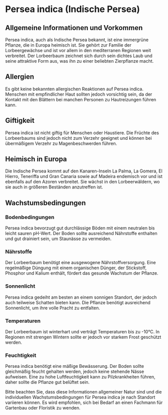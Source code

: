 # Persea indica (Indische Persea)

## Allgemeine Informationen und Vorkommen
Persea indica, auch als Indische Persea bekannt, ist eine immergrüne Pflanze, die in Europa heimisch ist. Sie gehört zur Familie der Lorbeergewächse und ist vor allem in den mediterranen Regionen weit verbreitet. Der Lorbeerbaum zeichnet sich durch sein dichtes Laub und seine attraktive Form aus, was ihn zu einer beliebten Zierpflanze macht.

## Allergien
Es gibt keine bekannten allergischen Reaktionen auf Persea indica. Menschen mit empfindlicher Haut sollten jedoch vorsichtig sein, da der Kontakt mit den Blättern bei manchen Personen zu Hautreizungen führen kann.

## Giftigkeit
Persea indica ist nicht giftig für Menschen oder Haustiere. Die Früchte des Lorbeerbaums sind jedoch nicht zum Verzehr geeignet und können bei übermäßigem Verzehr zu Magenbeschwerden führen.

## Heimisch in Europa
Die Indische Persea kommt auf den Kanaren-Inseln La Palma, La Gomera, El Hierro, Teneriffa und Gran Canaria sowie auf Madeira endemisch vor und ist ebenfalls auf den Azoren verbreitet. Sie wächst in den Lorbeerwäldern, wo sie auch in größeren Beständen anzutreffen ist.

## Wachstumsbedingungen
### Bodenbedingungen
Persea indica bevorzugt gut durchlässige Böden mit einem neutralen bis leicht sauren pH-Wert. Der Boden sollte ausreichend Nährstoffe enthalten und gut drainiert sein, um Staunässe zu vermeiden.

### Nährstoffe
Der Lorbeerbaum benötigt eine ausgewogene Nährstoffversorgung. Eine regelmäßige Düngung mit einem organischen Dünger, der Stickstoff, Phosphor und Kalium enthält, fördert das gesunde Wachstum der Pflanze.

### Sonnenlicht
Persea indica gedeiht am besten an einem sonnigen Standort, der jedoch auch teilweise Schatten bieten kann. Die Pflanze benötigt ausreichend Sonnenlicht, um ihre volle Pracht zu entfalten.

### Temperaturen
Der Lorbeerbaum ist winterhart und verträgt Temperaturen bis zu -10°C. In Regionen mit strengen Wintern sollte er jedoch vor starkem Frost geschützt werden.

### Feuchtigkeit
Persea indica benötigt eine mäßige Bewässerung. Der Boden sollte gleichmäßig feucht gehalten werden, jedoch keine stehende Nässe aufweisen. Eine zu hohe Luftfeuchtigkeit kann zu Pilzkrankheiten führen, daher sollte die Pflanze gut belüftet sein.

Bitte beachten Sie, dass diese Informationen allgemeiner Natur sind und die individuellen Wachstumsbedingungen für Persea indica je nach Standort variieren können. Es wird empfohlen, sich bei Bedarf an einen Fachmann für Gartenbau oder Floristik zu wenden.
